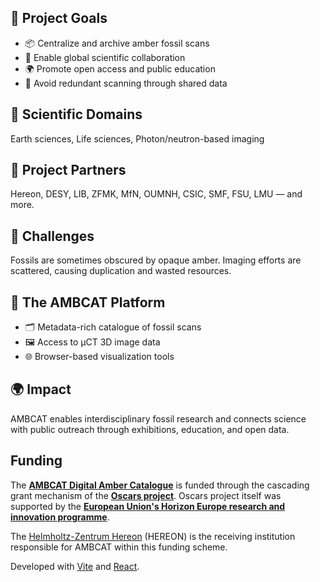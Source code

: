 ## 🎯 Project Goals

- 📦 Centralize and archive amber fossil scans
- 🔬 Enable global scientific collaboration
- 🌍 Promote open access and public education
- 🧠 Avoid redundant scanning through shared data

## 🧪 Scientific Domains

Earth sciences, Life sciences, Photon/neutron-based imaging

## 👥 Project Partners

Hereon, DESY, LIB, ZFMK, MfN, OUMNH, CSIC, SMF, FSU, LMU — and more.

## 🚧 Challenges

Fossils are sometimes obscured by opaque amber. Imaging efforts are scattered, causing duplication and wasted resources.

## 🚀 The AMBCAT Platform

- 🗂 Metadata-rich catalogue of fossil scans
- 🖼 Access to μCT 3D image data
- 🌐 Browser-based visualization tools

## 🌍 Impact

AMBCAT enables interdisciplinary fossil research and connects science with public outreach through exhibitions, education, and open data.

## Funding

The **[AMBCAT Digital Amber Catalogue](https://oscars-project.eu/projects/ambcat-digital-amber-catalogue)** is funded through the cascading grant mechanism of the **[Oscars project](https://oscars-project.eu/)**. Oscars project itself was supported by the **[European Union's Horizon Europe research and innovation programme](https://research-and-innovation.ec.europa.eu/funding/funding-opportunities/funding-programmes-and-open-calls/horizon-europe_en)**.

The [Helmholtz-Zentrum Hereon](https://ferrybox.hereon.de/about_us/eu_projects/horizon_europe/key/118217/index.php.en) (HEREON) is the receiving institution responsible for AMBCAT within this funding scheme.

Developed with [Vite](https://vitejs.dev) and [React](https://reactjs.org).
